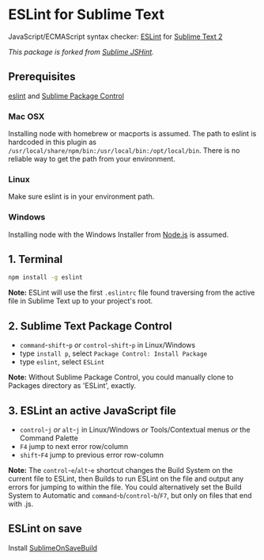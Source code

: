 # ESLint for Sublime Text

JavaScript/ECMAScript syntax checker: [ESLint](http://eslint.org/) for [Sublime Text 2](http://www.sublimetext.com/2)

*This package is forked from [Sublime JSHint](https://github.com/uipoet/sublime-jshint).*

## Prerequisites

[eslint](https://github.com/eslint/eslint) and [Sublime Package Control](http://wbond.net/sublime_packages/package_control/installation)

### Mac OSX

Installing node with homebrew or macports is assumed.
The path to eslint is hardcoded in this plugin as `/usr/local/share/npm/bin:/usr/local/bin:/opt/local/bin`.
There is no reliable way to get the path from your environment.

### Linux

Make sure eslint is in your environment path.

### Windows

Installing node with the Windows Installer from [Node.js](https://nodejs.org/) is assumed.

## 1. Terminal

```bash
npm install -g eslint
```
    
**Note:**
ESLint will use the first `.eslintrc` file found traversing from the active file in Sublime Text up to your project's root.

## 2. Sublime Text Package Control

- `command`-`shift`-`p` *or* `control`-`shift`-`p` in Linux/Windows
- type `install p`, select `Package Control: Install Package`
- type `eslint`, select `ESLint`

**Note:**
Without Sublime Package Control, you could manually clone to Packages directory as 'ESLint', exactly.

## 3. ESLint an active JavaScript file

- `control`-`j` *or* `alt`-`j` in Linux/Windows *or* Tools/Contextual menus *or* the Command Palette
- `F4` jump to next error row/column
- `shift`-`F4` jump to previous error row-column

**Note:**
The `control`-`e`/`alt`-`e` shortcut changes the Build System on the current file to ESLint,
then Builds to run ESLint on the file and output any errors for jumping to within the file.
You could alternatively set the Build System to Automatic and `command`-`b`/`control`-`b`/`F7`,
but only on files that end with .js.

## ESLint on save

Install [SublimeOnSaveBuild](https://github.com/alexnj/SublimeOnSaveBuild)


